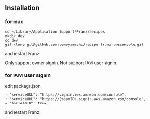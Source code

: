 ## Installation

### for mac

```
cd ~/Library/Application Support/Franz/recipes
mkdir dev
cd dev
git clone git@github.com:tomoyamachi/recipe-franz-awsconsole.git
```

and restart Franz.

Only support owner signin.
Not support IAM user signin.


### for IAM user signin

edit package.json

```
- "serviceURL": "https://signin.aws.amazon.com/console",
+ "serviceURL": "https://{teamID}.signin.aws.amazon.com/console",
+ "hasTeamID": true,
```

and restart Franz.

